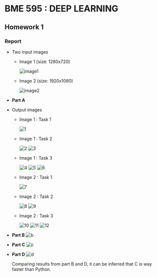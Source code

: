 # BME 595 : DEEP LEARNING
## Homework 1

### Report 

* Two input images

  * Image 1 (size: 1280x720)
  
    ![image1](https://user-images.githubusercontent.com/31314634/29886066-db67db98-8d86-11e7-8f87-54fab83f83e6.jpg)
  
  * Image 2 (size: 1920x1080)
  
    ![image2](https://user-images.githubusercontent.com/31314634/29886069-db826e90-8d86-11e7-87bd-0db5a04ddb21.jpg)


* **Part A**

* Output images
 
  * Image 1 : Task 1 

    ![1](https://user-images.githubusercontent.com/31314634/29886064-db677a0e-8d86-11e7-91c0-334e19e25763.jpg)
    
    
  * Image 1 : Task 2

    ![2](https://user-images.githubusercontent.com/31314634/29886063-db6713f2-8d86-11e7-8397-404930ea9c9a.jpg)
    ![3](https://user-images.githubusercontent.com/31314634/29886067-db695112-8d86-11e7-8013-4ed48e741eab.jpg)
    
  * Image 1 : Task 3
  
    ![4](https://user-images.githubusercontent.com/31314634/29886068-db7ba09c-8d86-11e7-9f02-39898ad7ee47.jpg)
    ![5](https://user-images.githubusercontent.com/31314634/29886065-db67d0f8-8d86-11e7-8ed1-8bc94766b965.jpg)
    ![6](https://user-images.githubusercontent.com/31314634/29886070-db833fbe-8d86-11e7-818e-3180ff5b42fc.jpg)

  * Image 2 : Task 1 

    ![7](https://user-images.githubusercontent.com/31314634/29886072-db83b0ca-8d86-11e7-8c7b-c8d29d42d6db.jpg)
    
    
  * Image 2 : Task 2

    ![8](https://user-images.githubusercontent.com/31314634/29886071-db838262-8d86-11e7-85e9-44d4f76f603e.jpg)
    ![9](https://user-images.githubusercontent.com/31314634/29886073-db9759c2-8d86-11e7-84c2-542596c4d617.jpg)
    
  * Image 2 : Task 3
  
    ![10](https://user-images.githubusercontent.com/31314634/29886074-db98d27a-8d86-11e7-9c9d-2efb025a7cc3.jpg)
    ![11](https://user-images.githubusercontent.com/31314634/29886075-dba0511c-8d86-11e7-85b0-e3e460e8495c.jpg)
    ![12](https://user-images.githubusercontent.com/31314634/29886076-dba108a0-8d86-11e7-9257-83bef8d4fe09.jpg)
    
    
    
* **Part B**
    ![b](https://user-images.githubusercontent.com/31314634/29890534-f233620c-8d95-11e7-8040-65c4698708b0.jpg)
  
  
* **Part C**
    ![c](https://user-images.githubusercontent.com/31314634/29904258-eafedb02-8dd5-11e7-81df-4d9c262c4ce1.jpg)
    
    
* **Part D**
    ![d](https://user-images.githubusercontent.com/31314634/29909690-0e1c71de-8df5-11e7-9e47-5931153f5a2b.jpg)
    
    Comparing results from part B and D, it can be inferred that C is way faster than Python.
